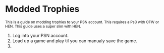 # Modded Trophies

<sub> This is a guide on modding trophies to your PSN account. This requires a Ps3 with CFW or HEN. This guide uses a super slim with HEN. </sub>

1. Log into your PSN account.
2. Load up a game and play til you can manualy save the game.
3. 

